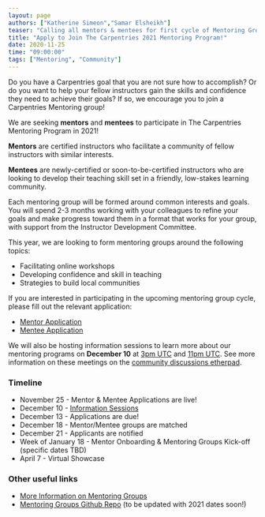 ```yaml
---
layout: page
authors: ["Katherine Simeon","Samar Elsheikh"]
teaser: "Calling all mentors & mentees for first cycle of Mentoring Groups for 2021!"
title: "Apply to Join The Carpentries 2021 Mentoring Program!"
date: 2020-11-25
time: "09:00:00"
tags: ["Mentoring", "Community"]
---
```

  
Do you have a Carpentries goal that you are not sure how to accomplish? Or do you want to help your fellow instructors gain the skills and confidence they need to achieve their goals? If so, we encourage you to join a Carpentries Mentoring group!  
  
We are seeking **mentors** and **mentees** to participate in The Carpentries Mentoring Program in 2021!  
  
**Mentors** are certified instructors who facilitate a community of fellow instructors with similar interests.   
  
**Mentees** are newly-certified or soon-to-be-certified instructors who are looking to develop their teaching skill set in a friendly, low-stakes learning community.   
  
Each mentoring group will be formed around common interests and goals. You will spend 2-3 months working with your colleagues to refine your goals and make progress toward them in a format that works for your group, with support from the Instructor Development Committee.  
  
This year, we are looking to form mentoring groups around the following topics:  
* Facilitating online workshops  
* Developing confidence and skill in teaching  
* Strategies to build local communities  
  
If you are interested in participating in the upcoming mentoring group cycle, please fill out the relevant application:  
* [Mentor Application](https://forms.gle/cPQVdhbi7Kx84BVY7)  
* [Mentee Application](https://forms.gle/pRGYUu9WwpnBsWNF6)  
  

We will also be hosting information sessions to learn more about our mentoring programs on **December 10** at [3pm UTC](https://www.timeanddate.com/worldclock/fixedtime.html?msg=Info+Session+1+-+Carpentries+Mentoring+Group&iso=20201210T15&p1=1440&ah=1) and [11pm UTC](https://www.timeanddate.com/worldclock/fixedtime.html?msg=Info+Session+2+-+Carpentries+Mentoring+Group&iso=20201210T23&p1=1440&ah=1). See more information on these meetings on the [community discussions etherpad](https://pad.carpentries.org/community-discussions).  
  
### Timeline  
  
* November 25 - Mentor & Mentee Applications are live!  
* December 10 - [Information Sessions](https://pad.carpentries.org/community-discussions)    
* December 13 - Applications are due!  
* December 18 - Mentor/Mentee groups are matched  
* December 21 - Applicants are notified  
* Week of January 18 - Mentor Onboarding & Mentoring Groups Kick-off (specific dates TBD)  
* April 7 - Virtual Showcase  
  
### Other useful links  
  
* [More Information on Mentoring Groups](https://docs.carpentries.org/topic_folders/instructor_development/mentoring_groups.html#)  
* [Mentoring Groups Github Repo](https://github.com/carpentries/instructor-development/tree/master/mentoring-groups) (to be updated with 2021 dates soon!)  
  

  
